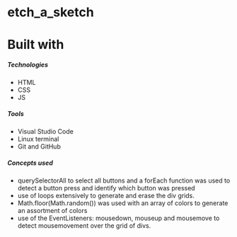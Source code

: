 # etch_a_sketch


# Built with

##### Technologies
- HTML
- CSS
- JS


##### Tools
- Visual Studio Code
- Linux terminal
- Git and GitHub


##### Concepts used
- querySelectorAll to select all buttons and a forEach function was used to detect a button press and identify which button was pressed
- use of loops extensively to generate and erase the div grids.
- Math.floor(Math.random()) was used with an array of colors to generate an assortment of colors
- use of the EventListeners: mousedown, mouseup and mousemove to detect mousemovement over the grid of divs. 